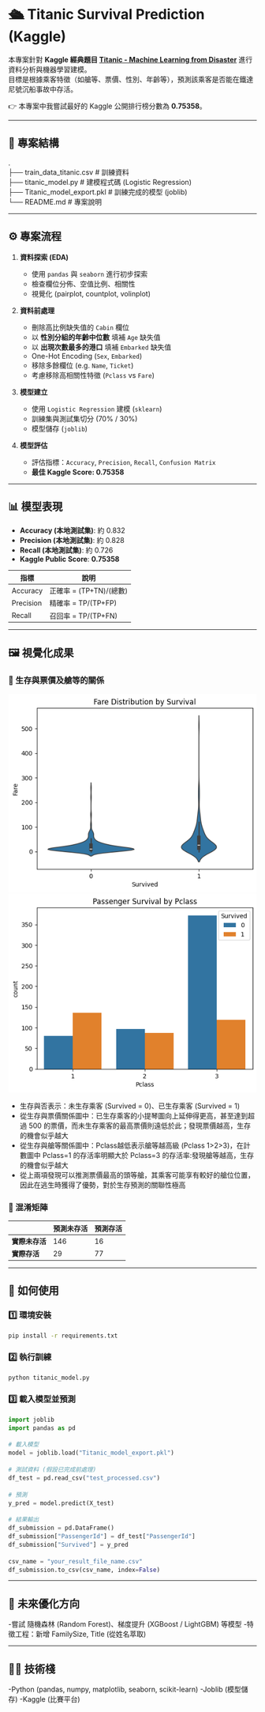 # 🛳️ Titanic Survival Prediction (Kaggle)

本專案針對 **Kaggle 經典題目 [Titanic - Machine Learning from Disaster](https://www.kaggle.com/c/titanic)** 進行資料分析與機器學習建模。  
目標是根據乘客特徵（如艙等、票價、性別、年齡等），預測該乘客是否能在鐵達尼號沉船事故中存活。  

👉 本專案中我嘗試最好的 Kaggle 公開排行榜分數為 **0.75358**。

---

## 📂 專案結構

. <br>
├── train_data_titanic.csv # 訓練資料 <br>
├── titanic_model.py # 建模程式碼 (Logistic Regression) <br>
├── Titanic_model_export.pkl # 訓練完成的模型 (joblib) <br>
└── README.md # 專案說明 


---

## ⚙️ 專案流程

1. **資料探索 (EDA)**  
   - 使用 `pandas` 與 `seaborn` 進行初步探索  
   - 檢查欄位分佈、空值比例、相關性  
   - 視覺化 (pairplot, countplot, volinplot)

2. **資料前處理**
   - 刪除高比例缺失值的 `Cabin` 欄位  
   - 以 **性別分組的年齡中位數** 填補 `Age` 缺失值  
   - 以 **出現次數最多的港口** 填補 `Embarked` 缺失值  
   - One-Hot Encoding (`Sex`, `Embarked`)  
   - 移除多餘欄位 (e.g. `Name`, `Ticket`)  
   - 考慮移除高相關性特徵 (`Pclass` vs `Fare`)

3. **模型建立**
   - 使用 `Logistic Regression` 建模 (`sklearn`)  
   - 訓練集與測試集切分 (70% / 30%)  
   - 模型儲存 (`joblib`)

4. **模型評估**
   - 評估指標：`Accuracy`, `Precision`, `Recall`, `Confusion Matrix`  
   - **最佳 Kaggle Score: 0.75358**

---

## 📊 模型表現

- **Accuracy (本地測試集)**: 約 0.832
- **Precision (本地測試集)**: 約 0.828
- **Recall (本地測試集)**: 約 0.726
- **Kaggle Public Score**: **0.75358**

| 指標 | 說明 |
|------|------|
| Accuracy | 正確率 = (TP+TN)/(總數) |
| Precision | 精確率 = TP/(TP+FP) |
| Recall | 召回率 = TP/(TP+FN) |

---

## 🖼️ 視覺化成果

### 📌 生存與票價及艙等的關係
![Fare_vs_Survival](https://github.com/CarrieFu05/ML_Titanic-predict/blob/main/survived_fare.png)
![Pclass_vs_Survival](https://github.com/CarrieFu05/ML_Titanic-predict/blob/main/survived_pclass.png)

- 生存與否表示：未生存乘客 (Survived = 0)、已生存乘客 (Survived = 1)
- 從生存與票價關係圖中：已生存乘客的小提琴圖向上延伸得更高，甚至達到超過 500 的票價，而未生存乘客的最高票價則遠低於此；發現票價越高，生存的機會似乎越大
- 從生存與艙等關係圖中：Pclass越低表示艙等越高級 (Pclass 1>2>3)，在計數圖中 Pclass=1 的存活率明顯大於 Pclass=3 的存活率:發現艙等越高，生存的機會似乎越大
- 從上兩項發現可以推測票價最高的頭等艙，其乘客可能享有較好的艙位位置，因此在逃生時獲得了優勢，對於生存預測的關聯性極高


### 📌 混淆矩陣
|                | 預測未存活 | 預測存活 |
|----------------|------------|----------|
| **實際未存活** | 146        | 16       |
| **實際存活**   | 29         | 77       |

---

## 🚀 如何使用

### 1️⃣ 環境安裝
```bash
pip install -r requirements.txt
```

### 2️⃣ 執行訓練
```bash
python titanic_model.py
```

### 3️⃣ 載入模型並預測
```python
import joblib
import pandas as pd

# 載入模型
model = joblib.load("Titanic_model_export.pkl")

# 測試資料 (假設已完成前處理)
df_test = pd.read_csv("test_processed.csv")

# 預測
y_pred = model.predict(X_test)

# 結果輸出
df_submission = pd.DataFrame()
df_submission["PassengerId"] = df_test["PassengerId"]
df_submission["Survived"] = y_pred

csv_name = "your_result_file_name.csv"
df_submission.to_csv(csv_name, index=False)
```

---

## 🔮 未來優化方向
-嘗試 隨機森林 (Random Forest)、梯度提升 (XGBoost / LightGBM) 等模型
-特徵工程：新增 FamilySize, Title (從姓名萃取)

---

## 🧑‍💻 技術棧
-Python (pandas, numpy, matplotlib, seaborn, scikit-learn)
-Joblib (模型儲存)
-Kaggle (比賽平台)

